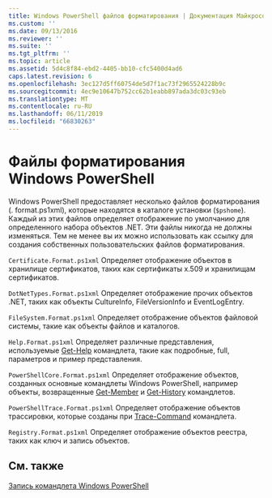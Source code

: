 ```yaml
---
title: Windows PowerShell файлов форматирования | Документация Майкрософт
ms.custom: ''
ms.date: 09/13/2016
ms.reviewer: ''
ms.suite: ''
ms.tgt_pltfrm: ''
ms.topic: article
ms.assetid: 5d4c8f84-ebd2-4405-bb10-cfc5400d4ad6
caps.latest.revision: 6
ms.openlocfilehash: 3ec127d5ff60754de5d7f1ac73f2965524228b9c
ms.sourcegitcommit: 4ec9e10647b752cc62b1eabb897ada3dc03c93eb
ms.translationtype: MT
ms.contentlocale: ru-RU
ms.lasthandoff: 06/11/2019
ms.locfileid: "66830263"
---
```

# <a name="windows-powershell-formatting-files"></a>Файлы форматирования Windows PowerShell

Windows PowerShell предоставляет несколько файлов форматирования (. format.ps1xml), которые находятся в каталоге установки (`$pshome`). Каждый из этих файлов определяет отображение по умолчанию для определенного набора объектов .NET. Эти файлы никогда не должны изменяться. Тем не менее вы их можно использовать как ссылку для создания собственных пользовательских файлов форматирования.

`Certificate.Format.ps1xml` Определяет отображение объектов в хранилище сертификатов, таких как сертификаты x.509 и хранилищам сертификатов.

`DotNetTypes.Format.ps1xml` Определяет отображение прочих объектов .NET, таких как объекты CultureInfo, FileVersionInfo и EventLogEntry.

`FileSystem.Format.ps1xml` Определяет отображение объектов файловой системы, такие как объекты файлов и каталогов.

`Help.Format.ps1xml` Определяет различные представления, используемые [Get-Help](/powershell/module/Microsoft.PowerShell.Core/Get-Help) командлета, такие как подробные, full, параметров и пример представления.

`PowerShellCore.Format.ps1xml` Определяет отображение объектов, созданных основные командлеты Windows PowerShell, например объекты, возвращенные [Get-Member](/powershell/module/Microsoft.PowerShell.Utility/Get-Member) и [Get-History](/powershell/module/Microsoft.PowerShell.Core/Get-History) командлетов.

`PowerShellTrace.Format.ps1xml` Определяет отображение объектов трассировки, которые созданы при [Trace-Command](/powershell/module/Microsoft.PowerShell.Utility/Trace-Command) командлета.

`Registry.Format.ps1xml` Определяет отображение объектов реестра, таких как ключ и запись объектов.

## <a name="see-also"></a>См. также

[Запись командлета Windows PowerShell](../cmdlet/writing-a-windows-powershell-cmdlet.md)
